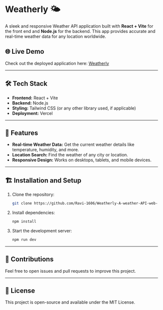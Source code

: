 # Weatherly 🌤️  

A sleek and responsive Weather API application built with **React + Vite** for the front end and **Node.js** for the backend. This app provides accurate and real-time weather data for any location worldwide.  

## 🌐 Live Demo  
Check out the deployed application here: [Weatherly](https://weatherly-sable-phi.vercel.app/)  

---

## 🛠️ Tech Stack  
- **Frontend:** React + Vite  
- **Backend:** Node.js  
- **Styling:** Tailwind CSS (or any other library used, if applicable)  
- **Deployment:** Vercel  

---

## 🚀 Features  
- **Real-time Weather Data:** Get the current weather details like temperature, humidity, and more.  
- **Location Search:** Find the weather of any city or location.  
- **Responsive Design:** Works on desktops, tablets, and mobile devices.  

---

## 🏗️ Installation and Setup  

1. Clone the repository:
   ```bash
   git clone https://github.com/Ravi-1606/Weatherly-A-weather-API-web-application

2. Install dependencies:
   ```bash
   npm install
   
3. Start the development server:
    ```bash
   npm run dev

---

## 🤝 Contributions
Feel free to open issues and pull requests to improve this project.

---

## 📜 License
This project is open-source and available under the MIT License.
   





